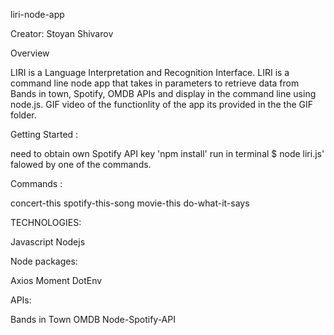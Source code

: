 liri-node-app

Creator: Stoyan Shivarov

Overview

LIRI is a Language Interpretation and Recognition Interface. LIRI is a command line node app that takes in parameters to retrieve data from Bands in town, Spotify, OMDB APIs and display in the command line using node.js.
GIF video of the functionlity of the app its provided in the the GIF folder.


Getting Started :

 need to obtain own  Spotify API key
'npm install' 
 run in terminal $ node liri.js' falowed by one of the commands.

 Commands :

concert-this
spotify-this-song
movie-this
do-what-it-says

TECHNOLOGIES:

Javascript
Nodejs

Node packages:

Axios
Moment
DotEnv

APIs:

Bands in Town
OMDB
Node-Spotify-API